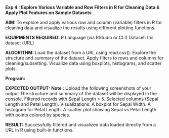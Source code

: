 **Exp 4 : Explore Various Variable and Row Filters in R for Cleaning Data & Apply Plot Features on Sample Datasets**

**AIM:**
To explore and apply various row and column (variable) filters in R for cleaning data and visualize the results using different plotting functions.

**EQUIPMENTS REQUIRED:**
R Language (via RStudio or CLI)
Dataset: Iris dataset (URL)

**ALGORITHM:**
Load the dataset from a URL using read.csv().
Explore the structure and summary of the dataset.
Apply filters to rows and columns for cleaning/subsetting.
Visualize data using boxplots, histograms, and scatter plots.

**Program:**




**EXPECTED OUTPUT:**
**Note** : Upload the following screenshots of your output
The structure and summary of the dataset will be displayed in the console.
Filtered records with Sepal Length > 5.
Selected columns (Sepal Length and Petal Length).
Visualizations:
A boxplot for Sepal Width.
A histogram for Petal Length.
A scatter plot showing Sepal vs Petal Length with points colored by species.

**RESULT:**
Successfully filtered and visualized data loaded directly from a URL in R using built-in functions.
